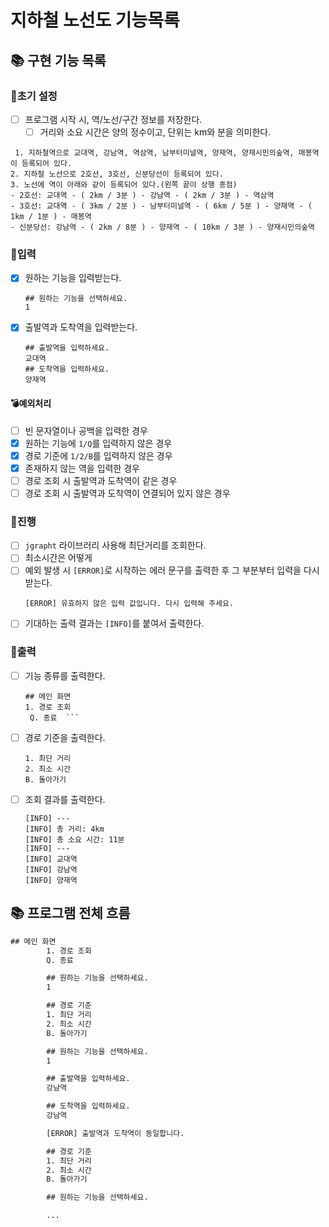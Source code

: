 # 지하철 노선도 기능목록

## 📚 구현 기능 목록

### 💫초기 설정

- [ ] 프로그램 시작 시, 역/노선/구간 정보를 저장한다.
    - [ ] 거리와 소요 시간은 양의 정수이고, 단위는 km와 분을 의미한다.

```angular2html
 1. 지하철역으로 교대역, 강남역, 역삼역, 남부터미널역, 양재역, 양재시민의숲역, 매봉역이 등록되어 있다.
2. 지하철 노선으로 2호선, 3호선, 신분당선이 등록되어 있다.
3. 노선에 역이 아래와 같이 등록되어 있다.(왼쪽 끝이 상행 종점)
- 2호선: 교대역 - ( 2km / 3분 ) - 강남역 - ( 2km / 3분 ) - 역삼역
- 3호선: 교대역 - ( 3km / 2분 ) - 남부터미널역 - ( 6km / 5분 ) - 양재역 - ( 1km / 1분 ) - 매봉역
- 신분당선: 강남역 - ( 2km / 8분 ) - 양재역 - ( 10km / 3분 ) - 양재시민의숲역
```

### 💫입력

- [x] 원하는 기능을 입력받는다.
  ```
  ## 원하는 기능을 선택하세요.
  1
  ```
- [x] 출발역과 도착역을 입력받는다.
  ```
  ## 출발역을 입력하세요.
  교대역
  ## 도착역을 입력하세요.
  양재역
  ```

#### 💣예외처리

- [ ] 빈 문자열이나 공백을 입력한 경우
- [x] 원하는 기능에 `1/Q`를 입력하지 않은 경우
- [x] 경로 기준에 `1/2/B`를 입력하지 않은 경우
- [x] 존재하지 않는 역을 입력한 경우
- [ ] 경로 조회 시 출발역과 도착역이 같은 경우
- [ ] 경로 조회 시 출발역과 도착역이 연결되어 있지 않은 경우

### 💫진행

- [ ] `jgrapht` 라이브러리 사용해 최단거리를 조회한다.
- [ ] 최소시간은 어떻게
- [ ] 예외 발생 시 `[ERROR]`로 시작하는 에러 문구를 출력한 후 그 부분부터 입력을 다시 받는다.
  ```
  [ERROR] 유효하지 않은 입력 값입니다. 다시 입력해 주세요.
  ```
- [ ] 기대하는 출력 결과는 `[INFO]`를 붙여서 출력한다.

### 💫출력

- [ ] 기능 종류를 출력한다.
  ```
  ## 메인 화면
  1. 경로 조회
   Q. 종료  ```
- [ ] 경로 기준을 출력한다.
  ```## 경로 기준
  1. 최단 거리
  2. 최소 시간
  B. 돌아가기
  ```
- [ ] 조회 결과를 출력한다.
  ```
  [INFO] ---
  [INFO] 총 거리: 4km
  [INFO] 총 소요 시간: 11분
  [INFO] ---
  [INFO] 교대역
  [INFO] 강남역
  [INFO] 양재역
  ```

## 📚 프로그램 전체 흐름

```dtd
## 메인 화면
        1. 경로 조회
        Q. 종료

        ## 원하는 기능을 선택하세요.
        1

        ## 경로 기준
        1. 최단 거리
        2. 최소 시간
        B. 돌아가기

        ## 원하는 기능을 선택하세요.
        1

        ## 출발역을 입력하세요.
        강남역

        ## 도착역을 입력하세요.
        강남역

        [ERROR] 출발역과 도착역이 동일합니다.

        ## 경로 기준
        1. 최단 거리
        2. 최소 시간
        B. 돌아가기

        ## 원하는 기능을 선택하세요.

        ...
```
